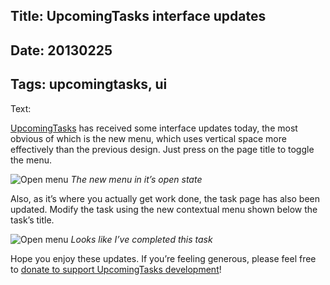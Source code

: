 Title: UpcomingTasks interface updates
----
Date: 20130225
----
Tags: upcomingtasks, ui
----
Text:

[UpcomingTasks](https://upcomingtasks.com) has received some interface updates today, the most obvious of which is the new menu, which uses vertical space more effectively than the previous design. Just press on the page title to toggle the menu.

![Open menu](/assets/images/interface-menu.png)
*The new menu in it’s open state*

Also, as it’s where you actually get work done, the task page has also been updated. Modify the task using the new contextual menu shown below the task’s title.

![Open menu](/assets/images/interface-task.png)
*Looks like I’ve completed this task*

Hope you enjoy these updates. If you’re feeling generous, please feel free to [donate to support UpcomingTasks development](https://upcomingtasks.com/pages/donate.php)!